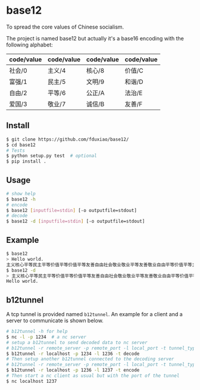 # base12
To spread the core values of Chinese socialism. 

The project is named base12 but actually it's a base16 encoding with the following alphabet:

| code/value | code/value | code/value | code/value |
| ---------- | ---------- | ---------- | ---------- |
| 社会/0 | 主义/4 | 核心/8 | 价值/C |
| 富强/1 | 民主/5 | 文明/9 | 和谐/D |
| 自由/2 | 平等/6 | 公正/A | 法治/E |
| 爱国/3 | 敬业/7 | 诚信/B | 友善/F |


## Install

```bash
$ git clone https://github.com/fduxiao/base12/
$ cd base12
# Tests
$ python setup.py test  # optional
$ pip install .
```

## Usage
```bash
# show help
$ base12 -h
# encode
$ base12 [inputfile=stdin] [-o outputfile=stdout]
# decode
$ base12 -d [inputfile=stdin] [-o outputfile=stdout]
```

## Example
```bash
$ base12
> Hello world.
主义核心平等民主平等价值平等价值平等友善自由社会敬业敬业平等友善敬业自由平等价值平等主义自由法治社会公正
$ base12 -d
> 主义核心平等民主平等价值平等价值平等友善自由社会敬业敬业平等友善敬业自由平等价值平等主义自由法治社会公正
Hello world.
```

## b12tunnel
A tcp tunnel is provided named `b12tunnel`. 
An example for a client and a server to communicate is shown below. 
```bash
# b12tunnel -h for help
$ nc -l -p 1234  # a nc server
# setup a b12tunnel to send decoded data to nc server
# b12tunnel -r remote_server -p remote_port -l local_port -t tunnel_type 
$ b12tunnel -r localhost -p 1234 -l 1236 -t decode 
# Then setup another b12tunnel connected to the decoding server
# b12tunnel -r remote_server -p remote_port -l local_port -t tunnel_type 
$ b12tunnel -r localhost -p 1236 -l 1237 -t encode 
# Then start a nc client as usual but with the port of the tunnel
$ nc localhost 1237
```